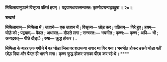 **मिथिलायामुपवने विसृज्य पतितं हयम् ।** **पद्वयामधावत्सन्त्रस्त: कृष्णोऽप्यन्वद्रवद्रुषा ॥ २०॥** 

**शब्दार्थ** 

**मिथिलायाम्—** **मिथिला में** **; उपवने—** **एक उपवन में** **; विसृज्य—** **छोड़ कर** **; पतितम्—** **गिरे हुए** **; हयम्—** **घोड़े को** **; पद्वयाम्—** **पैदल** **; अधावत्—** **दौडऩे लगा** **; सन्त्रस्त:—** **भयभीत** **; कृष्ण:—** **कृष्ण** **; अपि—** **भी** **; अन्वद्रवत्—** **पीछे दौड़्े** **; रुषा—** **क्रुद्ध होकर।** **.** 

**मिथिला के बाहर एक बगीचे में वह घोड़ा जिस पर शतधन्वा सवार था गिर गया। भयभीत** **होकर उसने घोड़ा वहीं छोड़ दिया और पैदल ही भागने लगा। कृष्ण क्रुद्ध होकर उसका पीछा** **कर रहे थे।** **** 